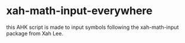 # xah-math-input-everywhere
this AHK script is made to input symbols following the xah-math-input package from Xah Lee.
